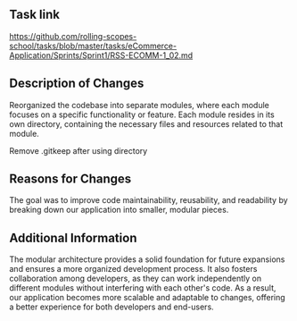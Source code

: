 ## Task link
  
  https://github.com/rolling-scopes-school/tasks/blob/master/tasks/eCommerce-Application/Sprints/Sprint1/RSS-ECOMM-1_02.md

## Description of Changes

  Reorganized the codebase into separate modules, where each module focuses on a specific functionality or feature.
  Each module resides in its own directory, containing the necessary files and resources related to that module.

  Remove .gitkeep after using directory
  
## Reasons for Changes

  The goal was to improve code maintainability, reusability, and readability by breaking down our application into smaller, modular pieces.

## Additional Information

  The modular architecture provides a solid foundation for future expansions and ensures a more organized development process. It also fosters collaboration among developers, as they can work independently on different modules without interfering with each other's code. As a result, our application becomes more scalable and adaptable to changes, offering a better experience for both developers and end-users.